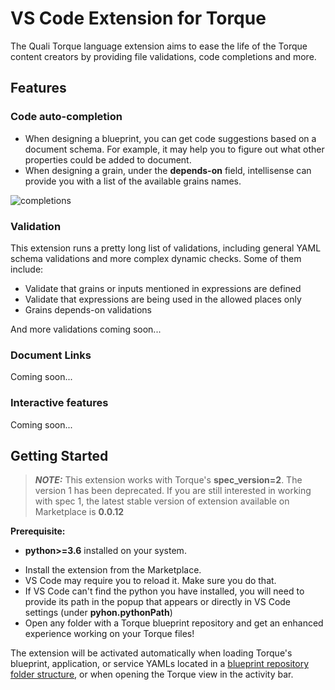 # VS Code Extension for Torque

The Quali Torque language extension aims to ease the life of the Torque content creators by providing file validations, code completions and more.

## Features

### Code auto-completion

- When designing a blueprint, you can get code suggestions based on a document schema. For example, it may help you to figure out
what other properties could be added to document.
- When designing a grain, under the __depends-on__ field, intellisense can provide you with a list of the available grains names.

![completions](https://user-images.githubusercontent.com/8643801/169277560-b0b8889d-9258-4f0a-8dc8-02ae38512107.gif)

### Validation

This extension runs a pretty long list of validations, including general YAML schema validations and more
complex dynamic checks. Some of them include:

- Validate that grains or inputs mentioned in expressions are defined
- Validate that expressions are being used in the allowed places only
- Grains depends-on validations 

And more validations coming soon...

### Document Links

Coming soon...

### Interactive features

Coming soon...

## Getting Started

> **_NOTE:_** This extension works with Torque's **spec_version=2**. The version 1 has been deprecated. If you are still interested in working with spec 1, the latest stable version of extension available on Marketplace is **0.0.12**

**Prerequisite:** 
* **python>=3.6** installed on your system.

- Install the extension from the Marketplace.
- VS Code may require you to reload it. Make sure you do that.
- If VS Code can't find the python you have installed, you will need to provide its path in the popup that appears 
  or directly in VS Code settings (under __pyhon.pythonPath__)
- Open any folder with a Torque blueprint repository and get an enhanced experience working on your Torque files!

The extension will be activated automatically when loading Torque's blueprint, application, or service YAMLs located in a [blueprint repository folder structure](https://community.qtorque.io/developing-blueprints-61/setting-up-a-blueprint-repository-258), or when opening the Torque view in the activity bar.
